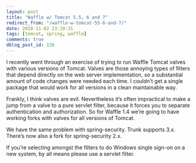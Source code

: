 ```yaml
---
layout: post
title: "Waffle w/ Tomcat 5.5, 6 and 7"
redirect_from: "/waffle-w-tomcat-55-6-and-7/"
date: 2010-11-02 23:19:31
tags: [tomcat, spring, waffle]
comments: true
dblog_post_id: 136
---
```

I recently went through an exercise of trying to run Waffle Tomcat valves with various versions of Tomcat. Valves are those annoying types of filters that depend directly on the web server implementation, so a substantial amount of code changes were needed each time. I couldn’t get a single package that would work for all versions in a clean maintainable way.

Frankly, I think valves are evil. Nevertheless it’s often impractical to make a jump from a valve to a pure servlet filter, because it forces you to separate authentication and authorization. So for Waffle 1.4 we’re going to have working forks with valves for all versions of Tomcat.

We have the same problem with spring-security. Trunk supports 3.x. There’s now also a fork for spring-security 2.x.

If you’re selecting amongst the filters to do Windows single sign-on on a new system, by all means please use a servlet filter.

